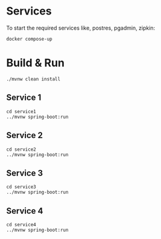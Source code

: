 # Services

To start the required services like, postres, pgadmin, zipkin:

```
docker compose-up 
```

# Build & Run

```
./mvnw clean install
```

## Service 1

```
cd service1
../mvnw spring-boot:run
```

## Service 2

```
cd service2
../mvnw spring-boot:run
```

## Service 3

```
cd service3
../mvnw spring-boot:run
```

## Service 4

```
cd service4
../mvnw spring-boot:run
```
